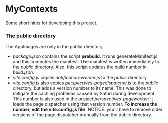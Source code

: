 # MyContexts

Some short hints for developing this project.

### The public directory
The AppImages are only in the public directory.
* *package.json* contains the script **prebuild**. It runs generateManifest.js and this computes the manifest. The manifest is written immediately to the *public* directory. Also, this script updates the build number in *build.json*.
* *vite.config.js* copies *notification-worker.js* to the *public* directory. 
* *vite.config.js* also copies *perspectives-pagedispatcher.js* to the *public* directory, but adds a version number to its name. This was done to mitigate the caching problems caused by Safari during development. This number is also used in the project *perspectives-pageworker*: it loads the page dispatcher using that version number. __To increase the number, edit the vite.config.js file__. NOTICE: you'll have to remove older versions of the page dispatcher manually from the public directory.